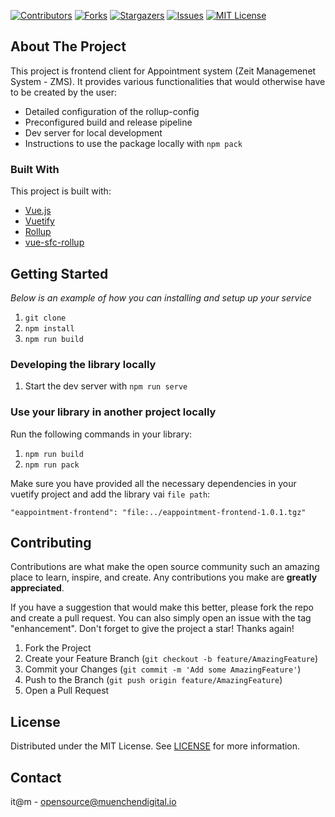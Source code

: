 <!-- PROJECT SHIELDS -->
[![Contributors][contributors-shield]][contributors-url]
[![Forks][forks-shield]][forks-url]
[![Stargazers][stars-shield]][stars-url]
[![Issues][issues-shield]][issues-url]
[![MIT License][license-shield]][license-url]


## About The Project

This project is frontend client for Appointment system (Zeit Managemenet System - ZMS). It provides various functionalities that would otherwise have to be created by the user:

- Detailed configuration of the rollup-config
- Preconfigured build and release pipeline
- Dev server for local development
- Instructions to use the package locally with `npm pack`


### Built With

This project is built with:

* [Vue.js](https://vuejs.org)
* [Vuetify](https://vuetifyjs.com/en/)
* [Rollup](https://github.com/rollup/rollup)
* [vue-sfc-rollup](https://github.com/team-innovation/vue-sfc-rollup)

## Getting Started

_Below is an example of how you can installing and setup up your service_

1. `git clone `
2. `npm install`
3. `npm run build`

### Developing the library locally

1. Start the dev server with `npm run serve`

### Use your library in another project locally

Run the following commands in your library:

1. `npm run build`
2. `npm run pack`

Make sure you have provided all the necessary dependencies in your vuetify project and add the library vai `file path`:
 
```
"eappointment-frontend": "file:../eappointment-frontend-1.0.1.tgz"
```


## Contributing

Contributions are what make the open source community such an amazing place to learn, inspire, and create. Any contributions you make are **greatly appreciated**.

If you have a suggestion that would make this better, please fork the repo and create a pull request. You can also simply open an issue with the tag "enhancement".
Don't forget to give the project a star! Thanks again!

1. Fork the Project
2. Create your Feature Branch (`git checkout -b feature/AmazingFeature`)
3. Commit your Changes (`git commit -m 'Add some AmazingFeature'`)
4. Push to the Branch (`git push origin feature/AmazingFeature`)
5. Open a Pull Request

## License

Distributed under the MIT License. See [LICENSE](LICENSE) for more information.


## Contact

it@m - opensource@muenchendigital.io


[contributors-shield]: https://img.shields.io/github/contributors/it-at-m/eappointment-frontend.svg?style=for-the-badge
[contributors-url]: https://github.com/it-at-m/eappointment-frontend/graphs/contributors
[forks-shield]: https://img.shields.io/github/forks/it-at-m/eappointment-frontend.svg?style=for-the-badge
[forks-url]: https://github.com/it-at-m/eappointment-frontend/network/members
[stars-shield]: https://img.shields.io/github/stars/it-at-m/eappointment-frontend.svg?style=for-the-badge
[stars-url]: https://github.com/it-at-m/eappointment-frontend/stargazers
[issues-shield]: https://img.shields.io/github/issues/it-at-m/eappointment-frontend.svg?style=for-the-badge
[issues-url]: https://github.com/it-at-m/eappointment-frontend/issues
[license-shield]: https://img.shields.io/github/license/it-at-m/eappointment-frontend.svg?style=for-the-badge
[license-url]: https://github.com/it-at-m/eappointment-frontend/blob/master/LICENSE
[product-screenshot]: images/screenshot.png
